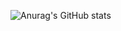 ![Anurag's GitHub stats](https://github-readme-stats.vercel.app/api?username=espritdecorpss&show_icons=true&theme=radical)

<!--
**espritdecorpss/espritdecorpss** is a ✨ _special_ ✨ repository because its `README.md` (this file) appears on your GitHub profile.

Here are some ideas to get you started:

- 🔭 I’m currently working on ...
- 🌱 I’m currently learning ...
- 👯 I’m looking to collaborate on ...
- 🤔 I’m looking for help with ...
- 💬 Ask me about ...
- 📫 How to reach me: ...
- 😄 Pronouns: ...
- ⚡ Fun fact: ...
-->
